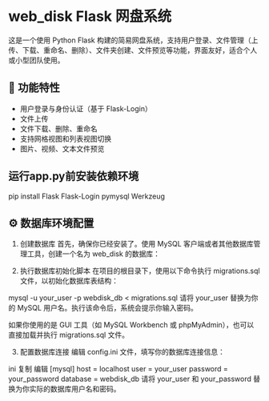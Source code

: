 # web_disk Flask 网盘系统

这是一个使用 Python Flask 构建的简易网盘系统，支持用户登录、文件管理（上传、下载、重命名、删除）、文件夹创建、文件预览等功能，界面友好，适合个人或小型团队使用。

## 🚀 功能特性

- 用户登录与身份认证（基于 Flask-Login）
- 文件上传
- 文件下载、删除、重命名
- 支持网格视图和列表视图切换
- 图片、视频、文本文件预览

## 运行app.py前安装依赖环境
pip install Flask Flask-Login pymysql Werkzeug

## ⚙️ 数据库环境配置
1. 创建数据库
首先，确保你已经安装了。使用 MySQL 客户端或者其他数据库管理工具，创建一个名为 web_disk 的数据库：

2. 执行数据库初始化脚本
在项目的根目录下，使用以下命令执行 migrations.sql 文件，以初始化数据库表结构：

mysql -u your_user -p webdisk_db < migrations.sql
请将 your_user 替换为你的 MySQL 用户名。执行该命令后，系统会提示你输入密码。

如果你使用的是 GUI 工具（如 MySQL Workbench 或 phpMyAdmin），也可以直接加载并执行 migrations.sql 文件。

3. 配置数据库连接
编辑 config.ini 文件，填写你的数据库连接信息：

ini
复制
编辑
[mysql]
host = localhost
user = your_user
password = your_password
database = webdisk_db
请将 your_user 和 your_password 替换为你实际的数据库用户名和密码。
